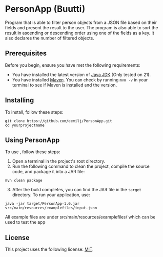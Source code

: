 # PersonApp (Buutti)

Program that is able to filter person objects from a JSON file based on their fields and present the result to the user. The
program is also able to sort the result in ascending or descending order using one of the
fields as a key. It also declares the number of filtered objects.

## Prerequisites

Before you begin, ensure you have met the following requirements:
* You have installed the latest version of [Java JDK](https://www.oracle.com/se/java/technologies/downloads/) (Only tested on 21).
* You have installed [Maven](https://maven.apache.org/). You can check by running `mvn -v` in your terminal to see if Maven is installed and the version.

## Installing

To install, follow these steps:

```
git clone https://github.com/eemilj/PersonApp.git
cd yourprojectname
```


## Using PersonApp

To use <ProjectName>, follow these steps:

1. Open a terminal in the project's root directory.
2. Run the following command to clean the project, compile the source code, and package it into a JAR file:
```
mvn clean package
```
3. After the build completes, you can find the JAR file in the `target` directory. To run your application, use:
```
java -jar target/PersonApp-1.0.jar src/main/resources/examplefiles/input.json
```
All example files are under src/main/resources/examplefiles/ which can be used to test the app

## License

This project uses the following license: [MIT](https://opensource.org/license/mit).

